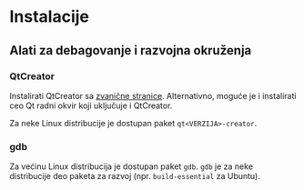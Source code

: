 # Instalacije
## Alati za debagovanje i razvojna okruženja

### QtCreator

Instalirati QtCreator sa [zvanične stranice](https://www.qt.io/download). Alternativno, moguće je i instalirati ceo Qt radni okvir koji uključuje i QtCreator.

Za neke Linux distribucije je dostupan paket `qt<VERZIJA>-creator`.

### gdb

Za većinu Linux distribucija je dostupan paket `gdb`. `gdb` je za neke distribucije deo paketa za razvoj (npr. `build-essential` za Ubuntu).

